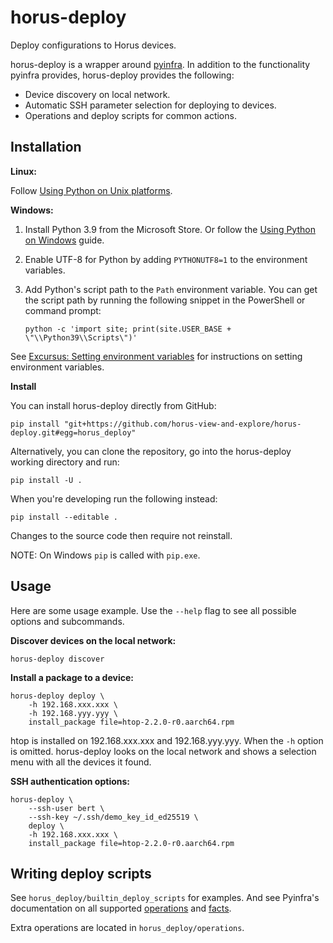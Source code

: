 horus-deploy
============

Deploy configurations to Horus devices.

horus-deploy is a wrapper around [pyinfra][]. In addition to the
functionality pyinfra provides, horus-deploy provides the following:

- Device discovery on local network.
- Automatic SSH parameter selection for deploying to devices.
- Operations and deploy scripts for common actions.

[pyinfra]: https://pyinfra.com/


Installation
------------

**Linux:**

Follow [Using Python on Unix platforms][pyunix].

**Windows:**

1. Install Python 3.9 from the Microsoft Store. Or follow the
   [Using Python on Windows][pywin] guide.

2. Enable UTF-8 for Python by adding `PYTHONUTF8=1` to the environment
   variables.

3. Add Python's script path to the `Path` environment variable. You can
   get the script path by running the following snippet in the
   PowerShell or command prompt:

   ```
   python -c 'import site; print(site.USER_BASE + \"\\Python39\\Scripts\")'
   ```


See [Excursus: Setting environment variables][pywinenv] for instructions
on setting environment variables.

[pyunix]: https://docs.python.org/3/using/unix.html
[pywin]: https://docs.python.org/3/using/windows.html
[pywinenv]: https://docs.python.org/3/using/windows.html#setting-envvars

**Install**

You can install horus-deploy directly from GitHub:

```
pip install "git+https://github.com/horus-view-and-explore/horus-deploy.git#egg=horus_deploy"
```

Alternatively, you can clone the repository, go into the horus-deploy working
directory and run:

```
pip install -U .
```

When you're developing run the following instead:

```
pip install --editable .
```

Changes to the source code then require not reinstall.

NOTE: On Windows `pip` is called with `pip.exe`.


Usage
-----

Here are some usage example. Use the `--help` flag to see all possible
options and subcommands.

**Discover devices on the local network:**

```
horus-deploy discover
```

**Install a package to a device:**

```
horus-deploy deploy \
    -h 192.168.xxx.xxx \
    -h 192.168.yyy.yyy \
    install_package file=htop-2.2.0-r0.aarch64.rpm
```

htop is installed on 192.168.xxx.xxx and 192.168.yyy.yyy. When the `-h`
option is omitted. horus-deploy looks on the local network and shows a
selection menu with all the devices it found.

**SSH authentication options:**

```
horus-deploy \
    --ssh-user bert \
    --ssh-key ~/.ssh/demo_key_id_ed25519 \
    deploy \
    -h 192.168.xxx.xxx \
    install_package file=htop-2.2.0-r0.aarch64.rpm
```


Writing deploy scripts
----------------------

See `horus_deploy/builtin_deploy_scripts` for examples. And see
Pyinfra's documentation on all supported [operations][] and [facts][].

Extra operations are located in `horus_deploy/operations`.

[operations]: https://docs.pyinfra.com/en/1.x/operations.html
[facts]: https://docs.pyinfra.com/en/1.x/facts.html
